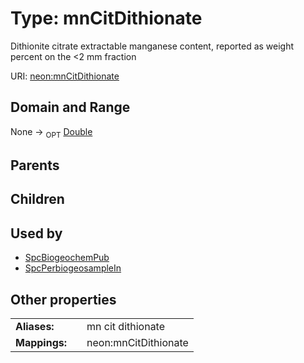
# Type: mnCitDithionate


Dithionite citrate extractable manganese content, reported as weight percent on the <2 mm fraction

URI: [neon:mnCitDithionate](https://data.neonscience.org/mnCitDithionate)


## Domain and Range

None ->  <sub>OPT</sub> [Double](types/Double.md)

## Parents


## Children


## Used by

 * [SpcBiogeochemPub](SpcBiogeochemPub.md)
 * [SpcPerbiogeosampleIn](SpcPerbiogeosampleIn.md)

## Other properties

|  |  |  |
| --- | --- | --- |
| **Aliases:** | | mn cit dithionate |
| **Mappings:** | | neon:mnCitDithionate |

